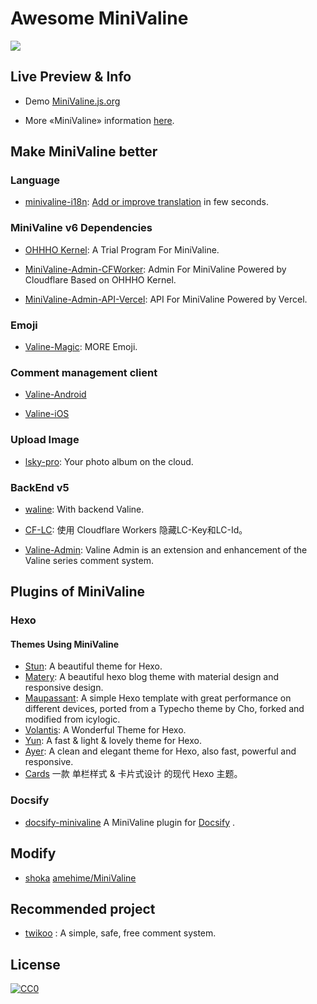 # Awesome MiniValine

[![](https://cdn.jsdelivr.net/gh/MiniValine/MiniValine@master/.github/img/awesome.svg?sanitize=true)](https://github.com/sindresorhus/awesome)

## Live Preview & Info

* Demo [MiniValine.js.org](https://minivaline.js.org)

+ More «MiniValine» information [here](https://minivaline.js.org/docs/).



## Make MiniValine better  

### Language

+ [minivaline-i18n](https://github.com/MiniValine/minivaline-i18n): [Add or improve translation](https://crowdin.com/project/minivaline) in few seconds.

### MiniValine v6 Dependencies

* [OHHHO Kernel](https://github.com/MHuiG/ohhho): A Trial Program For MiniValine.

* [MiniValine-Admin-CFWorker](https://github.com/MiniValine/MiniValine-Admin-CFWorker): Admin For MiniValine Powered by Cloudflare Based on OHHHO Kernel.

* [MiniValine-Admin-API-Vercel](https://github.com/MiniValine/MiniValine-Admin-API-Vercel): API For MiniValine Powered by Vercel.

### Emoji

* [Valine-Magic](https://github.com/GamerNoTitle/Valine-Magic): MORE Emoji.


### Comment management client

* [Valine-Android](https://github.com/yinhanlei/Valine-Android)

* [Valine-iOS](https://github.com/xaoxuu/Valine-iOS)

### Upload Image

+ [lsky-pro](https://github.com/wisp-x/lsky-pro): Your photo album on the cloud.

### BackEnd v5

* [waline](https://github.com/lizheming/waline): With backend Valine.

* [CF-LC](https://github.com/MiniValine/MiniValine/tree/5/CF-LC): 使用 Cloudflare Workers 隐藏LC-Key和LC-Id。

* [Valine-Admin](https://github.com/DesertsP/Valine-Admin): Valine Admin is an extension and enhancement of the Valine series comment system.

## Plugins of MiniValine

### Hexo

#### Themes Using MiniValine

* [Stun](https://github.com/liuyib/hexo-theme-stun): A beautiful theme for Hexo.
* [Matery](https://github.com/blinkfox/hexo-theme-matery): A beautiful hexo blog theme with material design and responsive design.
* [Maupassant](https://github.com/tufu9441/maupassant-hexo): A simple Hexo template with great performance on different devices, ported from a Typecho theme by Cho, forked and modified from icylogic.
* [Volantis](https://github.com/xaoxuu/hexo-theme-volantis): A Wonderful Theme for Hexo.
* [Yun](https://github.com/YunYouJun/hexo-theme-yun): A fast & light & lovely theme for Hexo.
* [Ayer](https://github.com/Shen-Yu/hexo-theme-ayer): A clean and elegant theme for Hexo, also fast, powerful and responsive.
* [Cards](https://github.com/ChrAlpha/hexo-theme-cards) 一款 单栏样式 & 卡片式设计 的现代 Hexo 主题。



### Docsify

* [docsify-minivaline](https://github.com/MiniValine/docsify-minivaline) A MiniValine plugin for [Docsify](https://github.com/docsifyjs/docsify/) . 



## Modify

* [shoka](https://github.com/amehime/hexo-theme-shoka) [amehime/MiniValine](https://github.com/amehime/MiniValine)



## Recommended project

* [twikoo](https://github.com/imaegoo/twikoo) :  A simple, safe, free comment system.

## License

[![CC0](https://cdn.jsdelivr.net/gh/MiniValine/MiniValine@master/.github/img/cc-zero.svg)](https://creativecommons.org/publicdomain/zero/1.0/)



